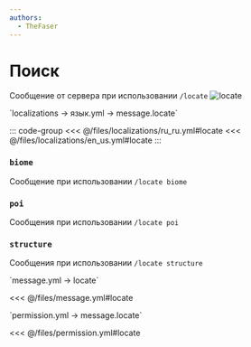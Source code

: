 ```yaml
---
authors:
  - TheFaser
---
```


# Поиск

<!--@include: @/parts/vanillaWarn.md#command-->

Сообщение от сервера при использовании `/locate`
![locate](/locate.png)

[//]: # (localization)
<!--@include: @/parts/words.md#localization--> 
<!--@include: @/parts/words.md#path--> `localizations → язык.yml → message.locate`

<!--@include: @/parts/words.md#default--> 

::: code-group
<<< @/files/localizations/ru_ru.yml#locate
<<< @/files/localizations/en_us.yml#locate
:::


### `biome`

Сообщение при использовании `/locate biome`

### `poi`

Сообщения при использовании `/locate poi`

### `structure`

Сообщения при использовании `/locate structure`

[//]: # (message.yml)
<!--@include: @/parts/words.md#setting-->
<!--@include: @/parts/words.md#path--> `message.yml → locate`

<!--@include: @/parts/words.md#default-->
<<< @/files/message.yml#locate

<!--@include: @/parts/enable.md-->

<!--@include: @/parts/range.md-->
<!--@include: @/parts/destination.md-->
<!--@include: @/parts/sound.md-->

[//]: # (permission.yml)
<!--@include: @/parts/words.md#permission-->
<!--@include: @/parts/words.md#path--> `permission.yml → message.locate`

<!--@include: @/parts/words.md#default-->
<<< @/files/permission.yml#locate

<!--@include: @/parts/permission/permissionTier3.md-->
<!--@include: @/parts/permission/sound.md-->